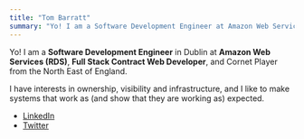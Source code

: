 ```yaml
---
title: "Tom Barratt"
summary: "Yo! I am a Software Development Engineer at Amazon Web Services, Full Stack Contract Web Developer, and Cornet Player from the North East of England."
---
```


Yo! I am a **Software Development Engineer** in Dublin at **Amazon Web Services (RDS)**, **Full Stack Contract Web Developer**, and Cornet Player from the North East of England.

I have interests in ownership, visibility and infrastructure, and I like to make systems that work as (and show that they are working as) expected.

 - [LinkedIn](https://linkedin.com/in/thomas1151)
 - [Twitter](https://twitter.com/thomas_1151)

